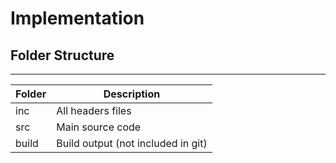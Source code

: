 # Implementation

## Folder Structure

---

| Folder | Description                                  |
| ------ | -------------------------------------------- |
| inc    | All headers files                            |
| src    | Main source code                             |
| build  | Build output (not included in git)|

